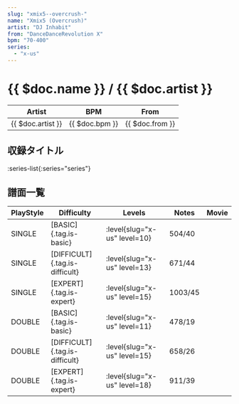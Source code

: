 ```yaml
---
slug: "xmix5--overcrush-"
name: "Xmix5 (Overcrush)"
artist: "DJ Inhabit"
from: "DanceDanceRevolution X"
bpm: "70-400"
series:
  - "x-us"
---
```


# {{ $doc.name }} / {{ $doc.artist }}

|Artist|BPM|From|
|------|---|----|
|{{ $doc.artist }}|{{ $doc.bpm }}|{{ $doc.from }}|

## 収録タイトル

:series-list{:series="series"}

## 譜面一覧

|PlayStyle|Difficulty|Levels|Notes|Movie|
|---------|----------|------|-----|-----|
|SINGLE|[BASIC]{.tag.is-basic}|<div class="field is-grouped is-grouped-multiline"> :level{slug="x-us" level=10}</div>|504/40||
|SINGLE|[DIFFICULT]{.tag.is-difficult}|<div class="field is-grouped is-grouped-multiline"> :level{slug="x-us" level=13}</div>|671/44||
|SINGLE|[EXPERT]{.tag.is-expert}|<div class="field is-grouped is-grouped-multiline"> :level{slug="x-us" level=15}</div>|1003/45||
|DOUBLE|[BASIC]{.tag.is-basic}|<div class="field is-grouped is-grouped-multiline"> :level{slug="x-us" level=11}</div>|478/19||
|DOUBLE|[DIFFICULT]{.tag.is-difficult}|<div class="field is-grouped is-grouped-multiline"> :level{slug="x-us" level=15}</div>|658/26||
|DOUBLE|[EXPERT]{.tag.is-expert}|<div class="field is-grouped is-grouped-multiline"> :level{slug="x-us" level=18}</div>|911/39||

